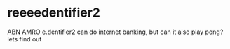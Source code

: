 # reeeedentifier2
ABN AMRO e.dentifier2 can do internet banking, but can it also play pong? lets find out
